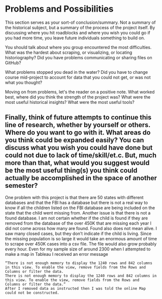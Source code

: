 # Problems and Possibilities

This section serves as your sort-of conclusion/summary. Not a summary of the historical subject, but a summary of the process of the project itself. By discussing where you hit roadblocks and where you wish you could go if you had more time, you leave future individuals something to build on.

You should talk about where you group encountered the most difficulties. What was the hardest about scraping, or visualizing, or locating historiography? Did you have problems communicating or sharing files on GitHub?

What problems stopped you dead in the water? Did you have to change course mid-project to account for data that you could not get, or was not what you thought?

Moving on from problems, let's the reader on a positive note. What worked best, where did you think the strength of the project was? What were the most useful historical insights? What were the most useful tools?

Finally, think of future attempts to continue this line of research, whether by yourself or others. Where do you want to go with it. What areas do you think could be expanded easily? You can discuss what you wish you could have done but could not due to lack of time/skill/et.c. But, much more than that, what would you suggest would be the most useful thing(s) you think could actually be accomplished in the space of another semester?
---
One problem with this project is that there are 50 states with different databases and that the FBI has a database but there is not a real way to know if all the children listed on the FBI database are being included on the state that the child went missing from. Another issue is that there is not a found database. I am not certain whether if the child is found if they are removed from the database of the over 450K that are missing each year I did not come across how many are found. Found also does not mean alive. I saw many closed cases, but they don’t indicate if the child is living. Since the missing population is so large it would take an enormous amount of time to scrape over 450K cases into a csv file. The file would also grow probably every hour. Even for my sample size of around 2300 when I attempted to make a map in Tableau I received an error message

	“There is not enough memory to display the 1240 rows and 842 columns in this view. To enable the view, remove fields from the Rows and Columns or filter the data.
	There is not enough memory to display the 1240 rows and 842 columns in this view. To enable the view, remove fields from the Rows and 	Columns or filter the data.” 
	After I removed data as instructed then I was told the online Map could not be constructed. 

